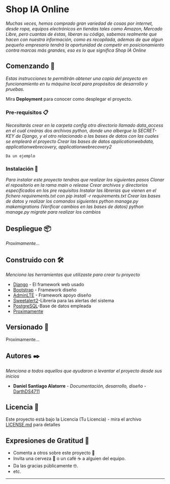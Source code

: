 # Shop IA Online

_Muchas veces, hemos comprado gran variedad de cosas por internet, desde ropa, equipos electrónicos en tiendas tales como Amazon, Mercado Libre,
pero cuantas de éstas, liberan su código, sabemos realmente que hacen con nuestra información, como es recopilada, ademas de que algun pequeño empresario
tendrá la oportunidad de competir en posicionamiento contra marcas más grandes, eso es lo que significa Shop IA Online_

## Comenzando 🚀

_Estas instrucciones te permitirán obtener una copia del proyecto en funcionamiento en tu máquina local para propósitos de desarrollo y pruebas._

Mira **Deployment** para conocer como desplegar el proyecto.


### Pre-requisitos 📋

_Necesitarás crear en la carpeta config otro directorio llamado data_access en el cual creáras dos archivos python, donde uno albergue la SECRET-KEY de 
Django, y el otro relacionado a las bases de datos con las cuales se empleará el proyecto_
_Crear las bases de datos applicationwebdata, applicationwebrecovery, applicationwebrecovery2_

```
Da un ejemplo
```

### Instalación 🔧

_Para instalar este proyecto tendras que realizar los siguientes pasos_
_Clonar el repositorio en la rama main o release_
_Crear archivos y directorios específicados en los pre requisitos_
_Instalar las librerias que vienen en el fichero requirements.txt con pip install -r requirements.txt_
_Crear las bases de datos y realizar los comandos siguientes_
_python manage.py makemigrations (Verificar cambios en las bases de datos)_
_python manage.py migrate para realizar los cambios_


## Despliegue 📦

_Proximamente..._

## Construido con 🛠️

_Menciona las herramientas que utilizaste para crear tu proyecto_

* [Django](http://www.dropwizard.io/1.0.2/docs/) - El framework web usado
* [Bootstrap](https://maven.apache.org/) - Framework diseño
* [AdminLTE](https://rometools.github.io/rome/) - Framework apoyo diseño
* [Sweetalert2]()-Libreria para las alertas del sistema
* [PostgreSQL]()-Base de datos empleada
* [Proximamente]()


## Versionado 📌

Proximamente...

## Autores ✒️

_Menciona a todos aquellos que ayudaron a levantar el proyecto desde sus inicios_

* **Daniel Santiago Alatorre** - *Documentación, desarrollo, diseño* - [DarthDS4711](https://github.com/DarthDS4711)


## Licencia 📄

Este proyecto está bajo la Licencia (Tu Licencia) - mira el archivo [LICENSE.md](LICENCE.md) para detalles

## Expresiones de Gratitud 🎁

* Comenta a otros sobre este proyecto 📢
* Invita una cerveza 🍺 o un café ☕ a alguien del equipo. 
* Da las gracias públicamente 🤓.
* etc.


---

